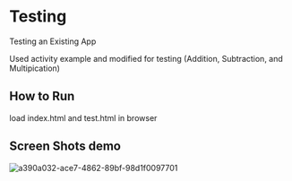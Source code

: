 # Testing
Testing an Existing App

Used activity example and modified for testing (Addition, Subtraction, and Multipication)

## How to Run

load index.html and test.html in browser


## Screen Shots demo

![a390a032-ace7-4862-89bf-98d1f0097701](https://user-images.githubusercontent.com/40503899/48288603-b45c8b00-e43a-11e8-9b4f-2130ebf5fdf9.GIF)
